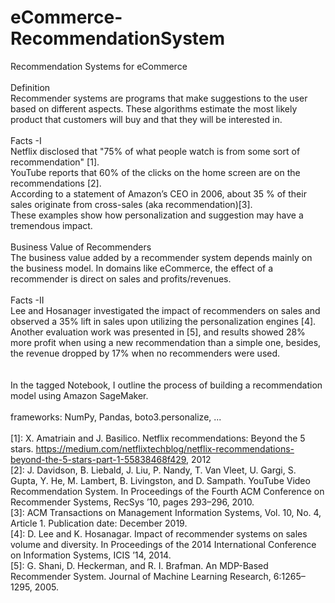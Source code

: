 # eCommerce-RecommendationSystem

Recommendation Systems for eCommerce <br>
<br>
Definition<br> 
Recommender systems are programs that make suggestions to the user based on different aspects. These algorithms estimate the most likely product that customers will buy and that they will be interested in.<br>
<br>
Facts -I<br>
Netflix disclosed that "75% of what people watch is from some sort of recommendation" [1].<br>
YouTube reports that 60% of the clicks on the home screen are on the recommendations [2].<br>
According to a statement of Amazon’s CEO in 2006, about 35 % of their sales originate from cross-sales (aka recommendation)[3].<br>
These examples show how personalization and suggestion may have a tremendous impact.<br>
<br>
Business Value of Recommenders<br> 
The business value added by a recommender system depends mainly on the business model. In domains like eCommerce, the effect of a recommender is direct on sales and profits/revenues. <br>
<br>
Facts -II<br>
Lee and Hosanager investigated the impact of recommenders on sales and observed a 35% lift in sales upon utilizing the personalization engines [4].<br>
Another evaluation work was presented in [5], and results showed 28% more profit when using a new recommendation than a simple one, besides, the revenue dropped by 17% when no recommenders were used.<br>
<br>
<br>
In the tagged Notebook, I outline the process of building a recommendation model using Amazon SageMaker. <br>
<br>
frameworks: NumPy, Pandas, boto3.personalize, ... <br>
<br>
[1]: X. Amatriain and J. Basilico. Netflix recommendations: Beyond the 5 stars. https://medium.com/netflixtechblog/netflix-recommendations-beyond-the-5-stars-part-1-55838468f429, 2012 <br>
[2]: J. Davidson, B. Liebald, J. Liu, P. Nandy, T. Van Vleet, U. Gargi, S. Gupta, Y. He, M. Lambert, B. Livingston, and D. Sampath. YouTube Video Recommendation System. In Proceedings of the Fourth ACM Conference on Recommender Systems, RecSys ’10, pages 293–296, 2010. <br>
[3]: ACM Transactions on Management Information Systems, Vol. 10, No. 4, Article 1. Publication date: December 2019.<br>
[4]: D. Lee and K. Hosanagar. Impact of recommender systems on sales volume and diversity. In Proceedings of the 2014 International Conference on Information Systems, ICIS ’14, 2014. <br>
[5]: G. Shani, D. Heckerman, and R. I. Brafman. An MDP-Based Recommender System. Journal of Machine Learning Research, 6:1265–1295, 2005.<br>
